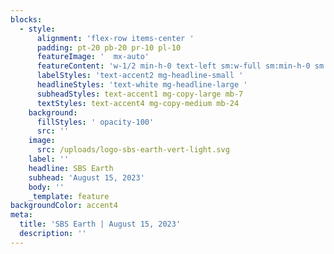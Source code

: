 ```yaml
---
blocks:
  - style:
      alignment: 'flex-row items-center '
      padding: pt-20 pb-20 pr-10 pl-10
      featureImage: '  mx-auto'
      featureContent: 'w-1/2 min-h-0 text-left sm:w-full sm:min-h-0 sm:text-left'
      labelStyles: 'text-accent2 mg-headline-small '
      headlineStyles: 'text-white mg-headline-large '
      subheadStyles: text-accent1 mg-copy-large mb-7
      textStyles: text-accent4 mg-copy-medium mb-24
    background:
      fillStyles: ' opacity-100'
      src: ''
    image:
      src: /uploads/logo-sbs-earth-vert-light.svg
    label: ''
    headline: SBS Earth
    subhead: 'August 15, 2023'
    body: ''
    _template: feature
backgroundColor: accent4
meta:
  title: 'SBS Earth | August 15, 2023'
  description: ''
---
```


















